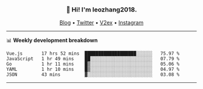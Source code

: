 <h3 align="center">👋 Hi! I'm leozhang2018.</h3>
<p align="center">
  <a href="https://code.leozhang2018.me">Blog</a> •
  <a href="https://twitter.com/leozhang2018">Twitter</a> •
  <a href="https://www.v2ex.com/member/leozhang">V2ex</a> •
  <a href="https://www.instagram.com/leozhanghere">Instagram</a>
</p>

-------

📊 **Weekly development breakdown**
<!--START_SECTION:waka-->
```text
Vue.js       17 hrs 52 mins  ███████████████████░░░░░░   75.97 % 
JavaScript   1 hr 49 mins    ██░░░░░░░░░░░░░░░░░░░░░░░   07.79 % 
Go           1 hr 11 mins    █▒░░░░░░░░░░░░░░░░░░░░░░░   05.06 % 
YAML         1 hr 10 mins    █▒░░░░░░░░░░░░░░░░░░░░░░░   04.97 % 
JSON         43 mins         ▓░░░░░░░░░░░░░░░░░░░░░░░░   03.08 % 
```
<!--END_SECTION:waka-->
-------
